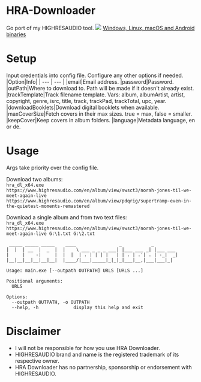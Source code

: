 # HRA-Downloader
Go port of my HIGHRESAUDIO tool.
![](https://i.imgur.com/IcMjhCo.png)
[Windows, Linux, macOS and Android binaries](https://github.com/Sorrow446/HRA-Downloader/releases)

# Setup
Input credentials into config file.
Configure any other options if needed.
|Option|Info|
| --- | --- |
|email|Email address.
|password|Password.
|outPath|Where to download to. Path will be made if it doesn't already exist.
|trackTemplate|Track filename template. Vars: album, albumArtist, artist, copyright, genre, isrc, title, track, trackPad, trackTotal, upc, year.
|downloadBooklets|Download digital booklets when available.
|maxCoverSize|Fetch covers in their max sizes. true = max, false = smaller.
|keepCover|Keep covers in album folders.
|language|Metadata language, en or de.

# Usage
Args take priority over the config file.

Download two albums:   
`hra_dl_x64.exe https://www.highresaudio.com/en/album/view/swsct3/norah-jones-til-we-meet-again-live https://www.highresaudio.com/en/album/view/pdqrig/supertramp-even-in-the-quietest-moments-remastered`

Download a single album and from two text files:   
`hra_dl_x64.exe https://www.highresaudio.com/en/album/view/swsct3/norah-jones-til-we-meet-again-live G:\1.txt G:\2.txt`

```
 _____ _____ _____    ____                _           _
|  |  | __  |  _  |  |    \ ___ _ _ _ ___| |___ ___ _| |___ ___
|     |    -|     |  |  |  | . | | | |   | | . | .'| . | -_|  _|
|__|__|__|__|__|__|  |____/|___|_____|_|_|_|___|__,|___|___|_|

Usage: main.exe [--outpath OUTPATH] URLS [URLS ...]

Positional arguments:
  URLS

Options:
  --outpath OUTPATH, -o OUTPATH
  --help, -h             display this help and exit
  ```
 
# Disclaimer
- I will not be responsible for how you use HRA Downloader.    
- HIGHRESAUDIO brand and name is the registered trademark of its respective owner.    
- HRA Downloader has no partnership, sponsorship or endorsement with HIGHRESAUDIO.
